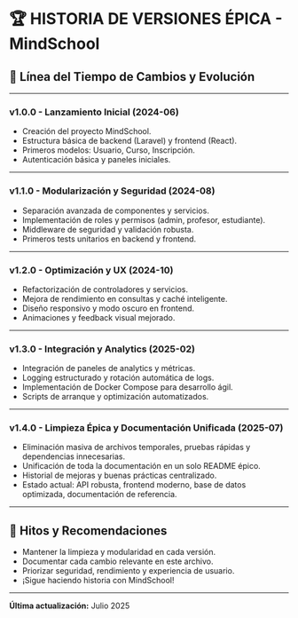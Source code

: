 # 🏆 HISTORIA DE VERSIONES ÉPICA - MindSchool

## 📜 Línea del Tiempo de Cambios y Evolución

---

### v1.0.0 - Lanzamiento Inicial (2024-06)

- Creación del proyecto MindSchool.
- Estructura básica de backend (Laravel) y frontend (React).
- Primeros modelos: Usuario, Curso, Inscripción.
- Autenticación básica y paneles iniciales.

---

### v1.1.0 - Modularización y Seguridad (2024-08)

- Separación avanzada de componentes y servicios.
- Implementación de roles y permisos (admin, profesor, estudiante).
- Middleware de seguridad y validación robusta.
- Primeros tests unitarios en backend y frontend.

---

### v1.2.0 - Optimización y UX (2024-10)

- Refactorización de controladores y servicios.
- Mejora de rendimiento en consultas y caché inteligente.
- Diseño responsivo y modo oscuro en frontend.
- Animaciones y feedback visual mejorado.

---

### v1.3.0 - Integración y Analytics (2025-02)

- Integración de paneles de analytics y métricas.
- Logging estructurado y rotación automática de logs.
- Implementación de Docker Compose para desarrollo ágil.
- Scripts de arranque y optimización automatizados.

---

### v1.4.0 - Limpieza Épica y Documentación Unificada (2025-07)

- Eliminación masiva de archivos temporales, pruebas rápidas y dependencias innecesarias.
- Unificación de toda la documentación en un solo README épico.
- Historial de mejoras y buenas prácticas centralizado.
- Estado actual: API robusta, frontend moderno, base de datos optimizada, documentación de referencia.

---

## 🦾 Hitos y Recomendaciones

- Mantener la limpieza y modularidad en cada versión.
- Documentar cada cambio relevante en este archivo.
- Priorizar seguridad, rendimiento y experiencia de usuario.
- ¡Sigue haciendo historia con MindSchool!

---

**Última actualización:** Julio 2025
